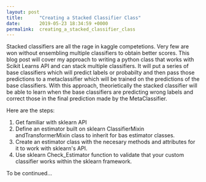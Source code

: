 ```yaml
---
layout: post
title:      "Creating a Stacked Classifier Class"
date:       2019-05-23 18:34:59 +0000
permalink:  creating_a_stacked_classifier_class
---
```



Stacked classifiers are all the rage in kaggle competetions.  Very few are won without ensembling multiple classifiers to obtain better scores.  This blog post will cover my approach to writing a python class that works with Scikit Learns API and can stack multiple classifiers.  It will put a series of base classifiers which will predict labels or probabilty and then pass those predictions to a metaclassifier which will be trained on the predictions of the base classifiers. With this approach,  theorietically the stacked classifier will be able to learn when the base classifiers are predicting wrong labels and correct those in the final prediction made by the MetaClassifier.

Here are the steps:
1. Get familiar with sklearn API
2. Define an estimator built on sklearn ClassifierMixin andTransformerMixin class to inherit for bas estimator classes. 
3. Create an estimator class with the necesary methods and attributes for it to work with sklearn's API.
4. Use sklearn Check_Estimator function to validate that your custom classifier works within the sklearn framework.


To be continued...

